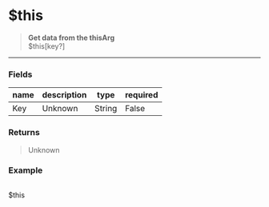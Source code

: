 # **$this**
> **Get data from the thisArg** <br/>
> $this[key?]
- - -

### Fields
| name | description | type | required |
|------|-------------|------|----------|
| Key | Unknown | String | False |

### Returns
> Unknown

### Example
> ```php
$this
```